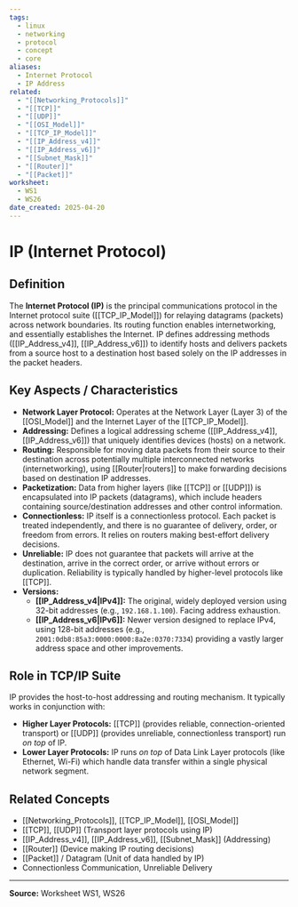 ```yaml
---
tags:
  - linux
  - networking
  - protocol
  - concept
  - core
aliases:
  - Internet Protocol
  - IP Address
related:
  - "[[Networking_Protocols]]"
  - "[[TCP]]"
  - "[[UDP]]"
  - "[[OSI_Model]]"
  - "[[TCP_IP_Model]]"
  - "[[IP_Address_v4]]"
  - "[[IP_Address_v6]]"
  - "[[Subnet_Mask]]"
  - "[[Router]]"
  - "[[Packet]]"
worksheet:
  - WS1
  - WS26
date_created: 2025-04-20
---
```

# IP (Internet Protocol)

## Definition

The **Internet Protocol (IP)** is the principal communications protocol in the Internet protocol suite ([[TCP_IP_Model]]) for relaying datagrams (packets) across network boundaries. Its routing function enables internetworking, and essentially establishes the Internet. IP defines addressing methods ([[IP_Address_v4]], [[IP_Address_v6]]) to identify hosts and delivers packets from a source host to a destination host based solely on the IP addresses in the packet headers.

## Key Aspects / Characteristics

- **Network Layer Protocol:** Operates at the Network Layer (Layer 3) of the [[OSI_Model]] and the Internet Layer of the [[TCP_IP_Model]].
- **Addressing:** Defines a logical addressing scheme ([[IP_Address_v4]], [[IP_Address_v6]]) that uniquely identifies devices (hosts) on a network.
- **Routing:** Responsible for moving data packets from their source to their destination across potentially multiple interconnected networks (internetworking), using [[Router|routers]] to make forwarding decisions based on destination IP addresses.
- **Packetization:** Data from higher layers (like [[TCP]] or [[UDP]]) is encapsulated into IP packets (datagrams), which include headers containing source/destination addresses and other control information.
- **Connectionless:** IP itself is a connectionless protocol. Each packet is treated independently, and there is no guarantee of delivery, order, or freedom from errors. It relies on routers making best-effort delivery decisions.
- **Unreliable:** IP does not guarantee that packets will arrive at the destination, arrive in the correct order, or arrive without errors or duplication. Reliability is typically handled by higher-level protocols like [[TCP]].
- **Versions:**
    - **[[IP_Address_v4|IPv4]]:** The original, widely deployed version using 32-bit addresses (e.g., `192.168.1.100`). Facing address exhaustion.
    - **[[IP_Address_v6|IPv6]]:** Newer version designed to replace IPv4, using 128-bit addresses (e.g., `2001:0db8:85a3:0000:0000:8a2e:0370:7334`) providing a vastly larger address space and other improvements.

## Role in TCP/IP Suite

IP provides the host-to-host addressing and routing mechanism. It typically works in conjunction with:
- **Higher Layer Protocols:** [[TCP]] (provides reliable, connection-oriented transport) or [[UDP]] (provides unreliable, connectionless transport) run *on top* of IP.
- **Lower Layer Protocols:** IP runs *on top* of Data Link Layer protocols (like Ethernet, Wi-Fi) which handle data transfer within a single physical network segment.

## Related Concepts
- [[Networking_Protocols]], [[TCP_IP_Model]], [[OSI_Model]]
- [[TCP]], [[UDP]] (Transport layer protocols using IP)
- [[IP_Address_v4]], [[IP_Address_v6]], [[Subnet_Mask]] (Addressing)
- [[Router]] (Device making IP routing decisions)
- [[Packet]] / Datagram (Unit of data handled by IP)
- Connectionless Communication, Unreliable Delivery

---
**Source:** Worksheet WS1, WS26